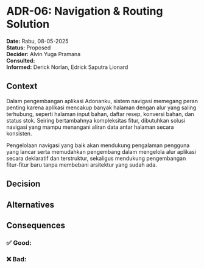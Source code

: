 # ADR-06: Navigation & Routing Solution

**Date:** Rabu, 08-05-2025  
**Status:** Proposed  
**Decider:** Alvin Yuga Pramana <br>
**Consulted:**  <br>
**Informed:** Derick Norlan, Edrick Saputra Lionard

## Context
Dalam pengembangan aplikasi Adonanku, sistem navigasi memegang peran penting karena aplikasi mencakup banyak halaman dengan alur yang saling terhubung, seperti halaman input bahan, daftar resep, konversi bahan, dan status stok. Seiring bertambahnya kompleksitas fitur, dibutuhkan solusi navigasi yang mampu menangani aliran data antar halaman secara konsisten.

Pengelolaan navigasi yang baik akan mendukung pengalaman pengguna yang lancar serta memudahkan pengembang dalam mengelola alur aplikasi secara deklaratif dan terstruktur, sekaligus mendukung pengembangan fitur-fitur baru tanpa membebani arsitektur yang sudah ada.

## Decision

## Alternatives

## Consequences
### ✅ Good:

### ❌ Bad:


